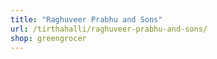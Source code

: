 ```yaml
---
title: "Raghuveer Prabhu and Sons"
url: /tirthahalli/raghuveer-prabhu-and-sons/
shop: greengrocer
---
```

